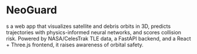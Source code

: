 # NeoGuard
s a web app that visualizes satellite and debris orbits in 3D, predicts trajectories with physics-informed neural networks, and scores collision risk. Powered by NASA/CelesTrak TLE data, a FastAPI backend, and a React + Three.js frontend, it raises awareness of orbital safety.

